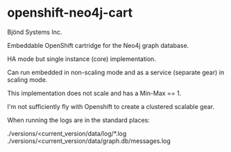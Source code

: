 openshift-neo4j-cart
====================

Bjönd Systems Inc.

Embeddable OpenShift cartridge for the Neo4j graph database.

HA mode but single instance (core) implementation.

Can run embedded in non-scaling mode and as a service (separate gear) in scaling mode.

This implementation does not scale and has a Min-Max == 1.

I'm not sufficiently fly with Openshift to create a clustered scalable gear. 


When running the logs are in the standard places:

./versions/<current_version/data/log/*.log
./versions/<current_version/data/graph.db/messages.log



